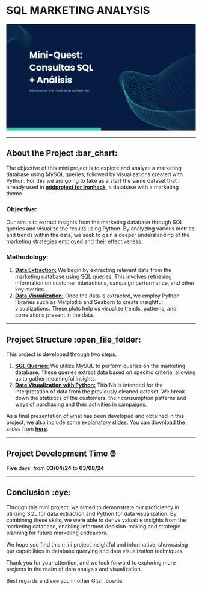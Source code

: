 <div align="left">
  <h1>SQL MARKETING ANALYSIS</h1>

   <img src="pictures/frontsql.jpg" alt="Front Image">

---

<div style="text-align: left;">
  <h2>About the Project :bar_chart:	</h2>

  <p>
    The objective of this mini project is to explore and analyze a marketing database using MySQL queries, followed by visualizations created with Python. For this we are going to take as a start the same dataset that I already used in <strong><a href="https://github.com/TonioDominguez/Midproject_Marketing_Data_Analysis">midproject for Ironhack</a></strong>, a database with a marketing theme.
  </p>
  
  <h3>Objective:</h3>
  <p>
    Our aim is to extract insights from the marketing database through SQL queries and visualize the results using Python. By analyzing various metrics and trends within the data, we seek to gain a deeper understanding of the marketing strategies employed and their effectiveness.
  </p>
  
<h3>Methodology:</h3>
  <ol>
    <li><u><strong>Data Extraction:</strong></u> We begin by extracting relevant data from the marketing database using SQL queries. This involves retrieving information on customer interactions, campaign performance, and other key metrics.</li>
    <li><u><strong>Data Visualization:</strong></u> Once the data is extracted, we employ Python libraries such as Matplotlib and Seaborn to create insightful visualizations. These plots help us visualize trends, patterns, and correlations present in the data.</li>
  </ol>



---

<div style="text-align: left;">
<h2>Project Structure :open_file_folder:</h2>

<p>
  This project is developed through two steps.
</p>

<ol>
  <li>
    <strong><a href="https://github.com/TonioDominguez/SQL_Marketing_Analysis/blob/main/SQL/queries_general.sql">SQL Queries:</a></strong> We utilize MySQL to perform queries on the marketing database. These queries extract data based on specific criteria, allowing us to gather meaningful insights.
  </li>
  
  <li>
    <strong><a href="https://github.com/TonioDominguez/SQL_Marketing_Analysis/blob/main/python%20EDA/Marketing%20EDA.ipynb">Data Visualization with Python:</a></strong> This Nb is intended for the interpretation of data from the previously cleaned dataset. We break down the statistics of the customers, their consumption patterns and ways of purchasing and their activities in campaigns.
  </li>
  
</ol>

<p>
  As a final presentation of what has been developed and obtained in this project, we also include some explanatory slides. You can download the slides from <strong><a href="https://github.com/TonioDominguez/SQL_Marketing_Analysis/blob/main/slides/Mini-Quest%20Consultas%20SQL%20%2B%20An%C3%A1lisis.pdf">here</a></strong>.
</p>


---

<div style="text-align: left;">
<h2>Project Development Time ⏰ </h2>

<p>
    <strong>Five</strong> days, from <strong>03/04/24</strong> to <strong>03/08/24</strong>
  </p>

---

<div style="text-align: left;">
  <h2>Conclusion :eye:</h2>

  <p>
   Through this mini project, we aimed to demonstrate our proficiency in utilizing SQL for data extraction and Python for data visualization. By combining these skills, we were able to derive valuable insights from the marketing database, enabling informed decision-making and strategic planning for future marketing endeavors.
  </p>

  <p>
    We hope you find this mini project insightful and informative, showcasing our capabilities in database querying and data visualization techniques.
  </p>

  <p>
    Thank you for your attention, and we look forward to exploring more projects in the realm of data analysis and visualization.
  </p>

  <p>
    Best regards and see you in other Gits! :bowtie:
  </p>
